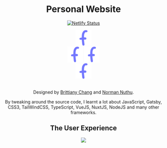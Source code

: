<h1 align="center"> Personal Website </h1>
<div align="center">

[![Netlify Status](https://api.netlify.com/api/v1/badges/5ed130dd-81aa-4139-9892-0467d40d82c1/deploy-status)](https://app.netlify.com/sites/freyam/deploys)

<img src="https://github.com/freyam/website/blob/main/static/images/banner/f-logo.png?raw=true" width="50" height="50">
<br>
<img src="https://github.com/freyam/website/blob/main/static/images/banner/f-logo.png?raw=true" width="50" height="50">
<img src="https://github.com/freyam/website/blob/main/static/images/banner/f-logo.png?raw=true" width="50" height="50">
<br>
<img src="https://github.com/freyam/website/blob/main/static/images/banner/f-logo.png?raw=true" width="50" height="50">

<br>
<br>

Designed by [Brittiany Chang](https://brittanychiang.com/) and [Norman Nuthu](https://normann.netlify.app/).

By tweaking around the source code, I learnt a lot about JavaScript, Gatsby, CSS3, TailWindCSS, TypeScript, VueJS, NuxtJS, NodeJS and many other frameworks.

## The User Experience

<img src="https://github.com/freyam/my-website/blob/main/static/images/banner/website.gif">

</div>
